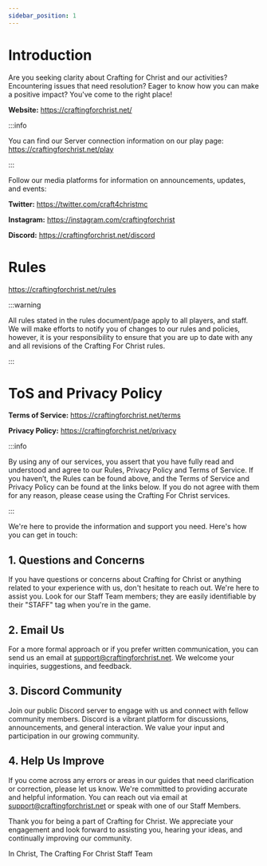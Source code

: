 ```yaml
---
sidebar_position: 1
---
```


# Introduction
Are you seeking clarity about Crafting for Christ and our activities? Encountering issues that need resolution? Eager to know how you can make a positive impact? You've come to the right place!

**Website:** https://craftingforchrist.net/

:::info

You can find our Server connection information on our play page: https://craftingforchrist.net/play

:::

Follow our media platforms for information on announcements, updates, and events: 

**Twitter:** https://twitter.com/craft4christmc 

**Instagram:** https://instagram.com/craftingforchrist

**Discord:** https://craftingforchrist.net/discord

# Rules
https://craftingforchrist.net/rules

:::warning

All rules stated in the rules document/page apply to all players, and staff. We will make efforts to notify you of changes to our rules and policies, however, it is your responsibility to ensure that you are up to date with any and all revisions of the Crafting For Christ rules.

:::

# ToS and Privacy Policy
**Terms of Service:** https://craftingforchrist.net/terms 

**Privacy Policy:** https://craftingforchrist.net/privacy

:::info

By using any of our services, you assert that you have fully read and understood and agree to our Rules, Privacy Policy and Terms of Service. If you haven’t, the Rules can be found above, and the Terms of Service and Privacy Policy can be found at the links below. If you do not agree with them for any reason, please cease using the Crafting For Christ services.

:::

We're here to provide the information and support you need. Here's how you can get in touch:

## 1. Questions and Concerns
If you have questions or concerns about Crafting for Christ or anything related to your experience with us, don't hesitate to reach out. We're here to assist you. Look for our Staff Team members; they are easily identifiable by their "STAFF" tag when you're in the game.

## 2. Email Us
For a more formal approach or if you prefer written communication, you can send us an email at support@craftingforchrist.net. We welcome your inquiries, suggestions, and feedback.

## 3. Discord Community
Join our public Discord server to engage with us and connect with fellow community members. Discord is a vibrant platform for discussions, announcements, and general interaction. We value your input and participation in our growing community.

## 4. Help Us Improve
If you come across any errors or areas in our guides that need clarification or correction, please let us know. We're committed to providing accurate and helpful information. You can reach out via email at support@craftingforchrist.net or speak with one of our Staff Members.

Thank you for being a part of Crafting for Christ. We appreciate your engagement and look forward to assisting you, hearing your ideas, and continually improving our community.

In Christ,
The Crafting For Christ Staff Team